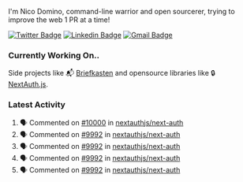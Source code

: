 
I'm Nico Domino, command-line warrior and open sourcerer, trying to improve the web 1 PR at a time!

[![Twitter Badge](https://img.shields.io/badge/-@ndom91-1ca0f1?style=flat-square&labelColor=1ca0f1&logo=twitter&logoColor=white&link=https://twitter.com/ndom91)](https://twitter.com/ndom91) [![Linkedin Badge](https://img.shields.io/badge/-ndom91-blue?style=flat-square&logo=Linkedin&logoColor=white&link=https://www.linkedin.com/in/ndom91/)](https://www.linkedin.com/in/ndom91/) [![Gmail Badge](https://img.shields.io/badge/-yo@ndo.dev-c14438?style=flat-square&logo=mail.ru&logoColor=white&link=mailto:yo@ndo.dev)](mailto:yo@ndo.dev)

### Currently Working On..

Side projects like 📬 [Briefkasten](https://briefkastenhq.com) and opensource libraries like 🔒 [NextAuth.js](https://github.com/nextauthjs/next-auth).

<!--START_SECTION_PROFILE_VIEWS:readme-info-->
<!--END_SECTION_PROFILE_VIEWS:readme-info-->

<!--START_SECTION_DAILY_COMMIT:readme-info-->
<!--END_SECTION_DAILY_COMMIT:readme-info-->

<!--START_SECTION_WEEKLY_COMMIT:readme-info-->
<!--END_SECTION_WEEKLY_COMMIT:readme-info-->

### Latest Activity

<!--START_SECTION:activity-->
1. 🗣 Commented on [#10000](https://github.com/nextauthjs/next-auth/pull/10000#issuecomment-1944147483) in [nextauthjs/next-auth](https://github.com/nextauthjs/next-auth)
2. 🗣 Commented on [#9992](https://github.com/nextauthjs/next-auth/issues/9992#issuecomment-1944092025) in [nextauthjs/next-auth](https://github.com/nextauthjs/next-auth)
3. 🗣 Commented on [#9992](https://github.com/nextauthjs/next-auth/issues/9992#issuecomment-1944064973) in [nextauthjs/next-auth](https://github.com/nextauthjs/next-auth)
4. 🗣 Commented on [#9992](https://github.com/nextauthjs/next-auth/issues/9992#issuecomment-1944062556) in [nextauthjs/next-auth](https://github.com/nextauthjs/next-auth)
5. 🗣 Commented on [#9992](https://github.com/nextauthjs/next-auth/issues/9992#issuecomment-1944030370) in [nextauthjs/next-auth](https://github.com/nextauthjs/next-auth)
<!--END_SECTION:activity-->
